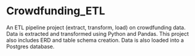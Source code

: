 # Crowdfunding_ETL
An ETL pipeline project (extract, transform, load) on crowdfunding data. Data is extracted and transformed using Python and Pandas. This project also includes ERD and table schema creation. Data is also loaded into a Postgres database. 
